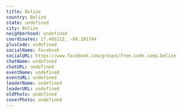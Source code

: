 ```yaml
---
title: Belize
country: Belize
state: undefined
city: Belize
neighborhood: undefined
coordinates: 17.495212, -88.201744
plusCode: undefined
socialName: Facebook
socialURL: https://www.facebook.com/groups/free.code.camp.belize
chatName: undefined
chatURL: undefined
eventName: undefined
eventURL: undefined
leaderName: undefined
leaderURL: undefined
oldPhoto: undefined
coverPhoto: undefined
---
```

